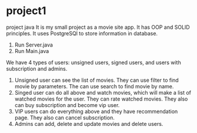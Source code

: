 # project1
project java
It is my small project as a movie site app.
It has OOP and SOLID principles. It uses PostgreSQl to store information in database.
1) Run Server.java
2) Run Main.java

We have 4 types of users: unsigned users, signed users, and users with subscription
and admins.
1. Unsigned user can see the list of movies. They can use filter to find movie by 
parameters. The can use search to find movie by name.
2. Singed user can do all above and watch movies, which will make a list of watched 
movies for the user. They can rate watched movies. They also can buy subscription 
and become vip user.
3. VIP users can do everything above and they have recommendation page. They also can
cancel subscription.
4. Admins can add, delete and update movies and delete users.

